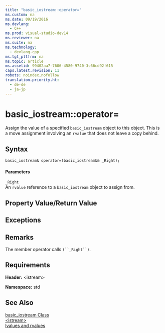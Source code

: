 ```yaml
---
title: "basic_iostream::operator="
ms.custom: na
ms.date: 09/19/2016
ms.devlang: 
  - C++
ms.prod: visual-studio-dev14
ms.reviewer: na
ms.suite: na
ms.technology: 
  - devlang-cpp
ms.tgt_pltfrm: na
ms.topic: article
ms.assetid: 99402aa7-7606-4580-9740-3c66cd92f615
caps.latest.revision: 11
robots: noindex,nofollow
translation.priority.ht: 
  - de-de
  - ja-jp
---
```

# basic_iostream::operator=
Assign the value of a specified `basic_iostream` object to this object. This is a move assignment involving an `rvalue` that does not leave a copy behind.  
  
## Syntax  
  
```  
basic_iostream& operator=(basic_iostream&& _Right);  
```  
  
#### Parameters  
 `_Right`  
 An `rvalue` reference to a `basic_iostream` object to assign from.  
  
## Property Value/Return Value  
  
## Exceptions  
  
## Remarks  
 The member operator calls `(``_Right``)`.  
  
## Requirements  
 **Header:** <istream\>  
  
 **Namespace:** std  
  
## See Also  
 [basic_iostream Class](../vs140/basic_iostream-Class.md)   
 [<istream\>](../vs140/-istream-.md)   
 [lvalues and rvalues](../vs140/Lvalues-and-Rvalues--Visual-C---.md)